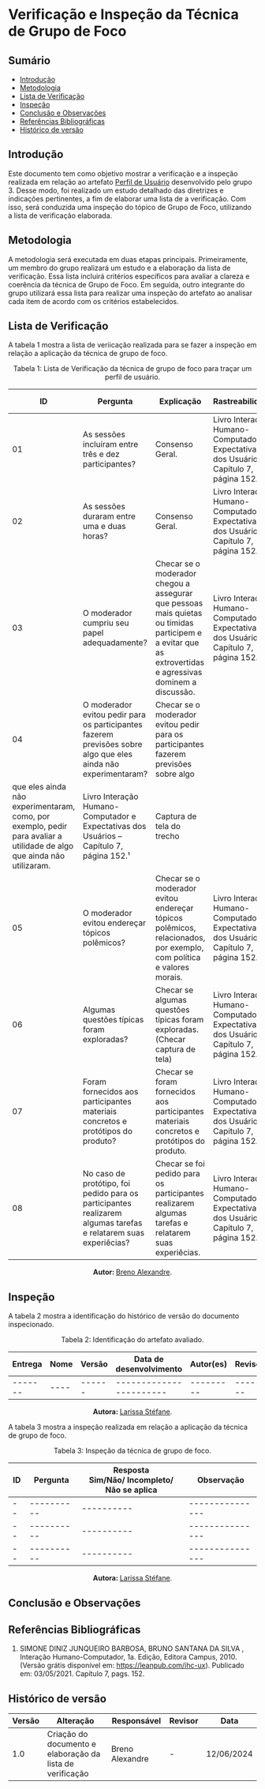 # Verificação e Inspeção da Técnica de Grupo de Foco

## Sumário
* [Introdução](#Introdução)
* [Metodologia](#Metodologia)
* [Lista de Verificação](#Lista-de-Verificação)
* [Inspeção](#Inspeção)
* [Conclusão e Observações](#Conclusão-e-Observações)
* [Referências Bibliográficas](#Referências-Bibliográficas)
* [Histórico de versão](#Histórico-de-versão)


## Introdução

Este documento tem como objetivo mostrar a verificação e a inspeção realizada em relação ao artefato [Perfil de Usuário](https://interacao-humano-computador.github.io/2024.1-Correios/analise_de_requisitos/perfil_de_usuario/perfil_de_usuario/#grupo-de-foco) desenvolvido pelo grupo 3.  Desse modo, foi realizado um estudo detalhado das diretrizes e indicações pertinentes, a fim de elaborar uma lista de a verificação. Com isso, será conduzida uma inspeção do tópico de Grupo de Foco, utilizando a lista de verificação elaborada.

## Metodologia

A metodologia será executada em duas etapas principais. Primeiramente, um membro do grupo realizará um estudo e a elaboração da lista de verificação. Essa lista incluirá critérios específicos para avaliar a clareza e coerência da técnica de Grupo de Foco. Em seguida, outro integrante do grupo utilizará essa lista para realizar uma inspeção do artefato ao analisar cada item de acordo com os critérios estabelecidos. 

## Lista de Verificação

A tabela 1 mostra a lista de veriicação realizada para se fazer a inspeção em relação a aplicação da técnica de grupo de foco.

<center>

Tabela 1: Lista de Verificação da técnica de grupo de foco para traçar um perfil de usuário.

| ID |  Pergunta                                    | Explicação                                                                                                                                                | Rastreabilidade | Captura de Tela |
| -- | -------------------------------------------- | --------------------------------------------------------------------------------------------------------------------------------------------------------- | --------------- | --------------- |
| 01 | As sessões incluíram entre três e dez participantes? | Consenso Geral. | Livro Interação Humano-Computador e Expectativas dos Usuários – Capítulo 7, página 152.¹ | Captura de tela do trecho |
| 02 | As sessões duraram entre uma e duas horas? | Consenso Geral. | Livro Interação Humano-Computador e Expectativas dos Usuários – Capítulo 7, página 152.¹ | Captura de tela do trecho |
| 03 | O moderador cumpriu seu papel adequadamente? | Checar se o moderador chegou a assegurar que pessoas mais quietas ou tímidas participem e a evitar que as extrovertidas e agressivas dominem a discussão. | Livro Interação Humano-Computador e Expectativas dos Usuários – Capítulo 7, página 152.¹ | Captura de tela do trecho |
| 04 | O moderador evitou pedir para os participantes fazerem previsões sobre algo que eles ainda não experimentaram? | Checar se o moderador evitou pedir para os participantes fazerem previsões sobre algo
que eles ainda não experimentaram, como, por exemplo, pedir para avaliar a utilidade de algo que ainda não utilizaram. | Livro Interação Humano-Computador e Expectativas dos Usuários – Capítulo 7, página 152.¹ | Captura de tela do trecho |
| 05 | O moderador evitou endereçar tópicos polêmicos? | Checar se o moderador evitou endereçar tópicos polêmicos, relacionados, por exemplo, com política e valores morais. | Livro Interação Humano-Computador e Expectativas dos Usuários – Capítulo 7, página 152.¹ | Captura de tela do trecho |
| 06 | Algumas questões típicas foram exploradas? | Checar se algumas questões típicas foram exploradas. (Checar captura de tela) | Livro Interação Humano-Computador e Expectativas dos Usuários – Capítulo 7, página 152.¹ | Captura de tela do trecho |
| 07 | Foram fornecidos aos participantes materiais concretos e protótipos do produto? | Checar se foram fornecidos aos participantes materiais concretos e protótipos do produto. | Livro Interação Humano-Computador e Expectativas dos Usuários – Capítulo 7, página 152.¹ | Captura de tela do trecho |
| 08 | No caso de protótipo, foi pedido para os participantes realizarem algumas tarefas e relatarem suas experiêcias? | Checar se foi pedido para os participantes realizarem algumas tarefas e relatarem suas experiêcias. | Livro Interação Humano-Computador e Expectativas dos Usuários – Capítulo 7, página 152.¹ | Captura de tela do trecho |


<b> Autor: </b> <a href="https://github.com/brenoalexandre0">Breno Alexandre</a>.

</center>

## Inspeção

A tabela 2 mostra a identificação do histórico de versão do documento inspecionado.

<center>

Tabela 2: Identificação do artefato avaliado.
 
| Entrega | Nome | Versão | Data de desenvolvimento | Autor(es) | Revisor |
| ------- | ---- | ------ | ----------------------- | --------- | ------- |
| ------- | ---- | ------ | ----------------------- | --------- | ------- |

<b> Autora: </b> <a href="https://github.com/SkywalkerSupreme">Larissa Stéfane</a>.

</center>

A tabela 3 mostra a inspeção realizada em relação a aplicação da técnica de grupo de foco.

<center>

Tabela 3: Inspeção da técnica de grupo de foco.

| ID |  Pergunta | Resposta <br> Sim/Não/ Incompleto/ Não se aplica | Observação | 
| -- | ----------| ---------- | --------------- | 
| -- | ----------| ---------- | --------------- | 
| -- | ----------| ---------- | --------------- | 
| -- | ----------| ---------- | --------------- | 

<b> Autora: </b> <a href="https://github.com/SkywalkerSupreme">Larissa Stéfane</a>.

</center>

## Conclusão e Observações


## Referências Bibliográficas

1. SIMONE DINIZ JUNQUEIRO BARBOSA, BRUNO SANTANA DA SILVA , Interação Humano-Computador, 1a. Edição, Editora Campus, 2010. (Versão grátis disponível em: https://leanpub.com/ihc-ux). Publicado em: 03/05/2021. Capítulo 7, pags. 152.


## Histórico de versão

| Versão | Alteração                                                  | Responsável     | Revisor         | Data       |
| ------ | ---------------------------------------------------------- | --------------- | --------------- | ---------- |
| 1.0    | Criação do documento  e elaboração da lista de verificação | Breno Alexandre | -               | 12/06/2024 |
